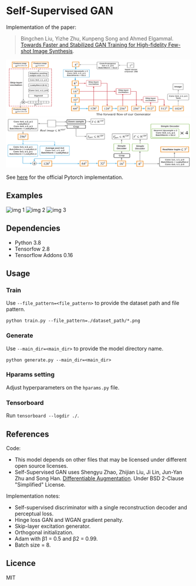 # Self-Supervised GAN
Implementation of the paper:

> Bingchen Liu, Yizhe Zhu, Kunpeng Song and Ahmed Elgammal. [Towards Faster and Stabilized GAN Training for High-fidelity Few-shot Image Synthesis](https://arxiv.org/abs/2101.04775). 

![Gen architecture](./images/gen_arch.png)
![Disc architecture](./images/disc_arch.png)

See [here](https://github.com/odegeasslbc/FastGAN-pytorch) for the official Pytorch implementation.


## Examples
![](images/animation_1.gif "img 1")
![](images/animation_2.gif "img 2")
![](images/animation_3.gif "img 3")


## Dependencies
- Python 3.8
- Tensorfow 2.8
- Tensorflow Addons 0.16


## Usage
### Train
Use `--file_pattern=<file_pattern>` to provide the dataset path and file pattern.
```
python train.py --file_pattern=./dataset_path/*.png
```

### Generate
Use `--main_dir=<main_dir>` to provide the model directory name.
```
python generate.py --main_dir=<main_dir>
```

### Hparams setting
Adjust hyperparameters on the `hparams.py` file.

### Tensorboard
Run `tensorboard --logdir ./`.


## References
Code:
- This model depends on other files that may be licensed under different open source licenses.
- Self-Supervised GAN uses Shengyu Zhao, Zhijian Liu, Ji Lin, Jun-Yan Zhu and Song Han. [Differentiable Augmentation](https://arxiv.org/abs/2006.10738). Under BSD 2-Clause "Simplified" License.

Implementation notes:
- Self-supervised discriminator with a single reconstruction decoder and perceptual loss.
- Hinge loss GAN and WGAN gradient penalty.
- Skip-layer excitation generator.
- Orthogonal initialization.
- Adam with β1 = 0.5 and β2 = 0.99. 
- Batch size = 8.


## Licence
MIT